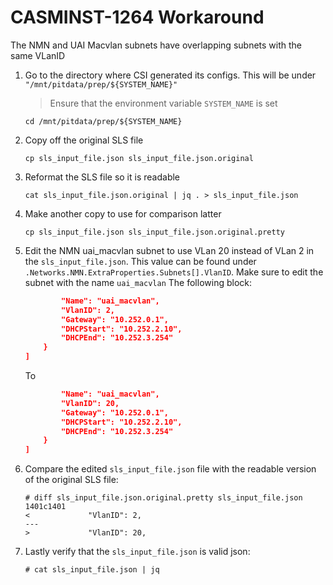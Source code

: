 # CASMINST-1264 Workaround

The NMN and UAI Macvlan subnets have overlapping subnets with the same VLanID

1. Go to the directory where CSI generated its configs. This will be under `"/mnt/pitdata/prep/${SYSTEM_NAME}"`
    > Ensure that the environment variable `SYSTEM_NAME` is set
    ```
    cd /mnt/pitdata/prep/${SYSTEM_NAME}
    ```
2. Copy off the original SLS file
    ```
    cp sls_input_file.json sls_input_file.json.original
    ```
3. Reformat the SLS file so it is readable
    ```
    cat sls_input_file.json.original | jq . > sls_input_file.json
    ```
4. Make another copy to use for comparison latter
    ```
    cp sls_input_file.json sls_input_file.json.original.pretty
    ```
5. Edit the NMN uai_macvlan subnet to use VLan 20 instead of VLan 2 in the `sls_input_file.json`. This value can be found under `.Networks.NMN.ExtraProperties.Subnets[].VlanID`. Make sure to edit the subnet with the name `uai_macvlan`
    The following block:
    ```json
            "Name": "uai_macvlan",
            "VlanID": 2,
            "Gateway": "10.252.0.1",
            "DHCPStart": "10.252.2.10",
            "DHCPEnd": "10.252.3.254"
        }
    ]
    ```
    To
    ```json
            "Name": "uai_macvlan",
            "VlanID": 20,
            "Gateway": "10.252.0.1",
            "DHCPStart": "10.252.2.10",
            "DHCPEnd": "10.252.3.254"
        }
    ]
    ```
6. Compare the edited `sls_input_file.json` file with the readable version of the original SLS file:
    ```
    # diff sls_input_file.json.original.pretty sls_input_file.json
    1401c1401
    <             "VlanID": 2,
    ---
    >             "VlanID": 20,
    ```
7. Lastly verify that the `sls_input_file.json` is valid json:
    ```
    # cat sls_input_file.json | jq
    ```
